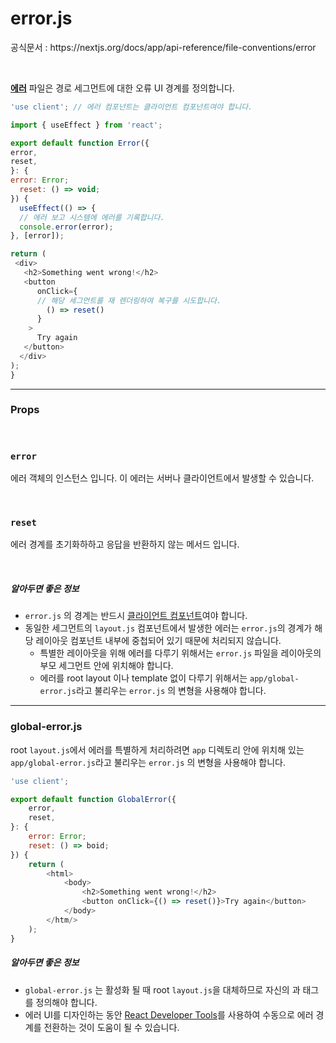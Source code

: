 # error.js
<p>공식문서 : https://nextjs.org/docs/app/api-reference/file-conventions/error</p>

<br>

[**에러**](https://developer.mozilla.org/en-US/docs/Web/JavaScript/Reference/Global_Objects/Error) 파일은 경로 세그먼트에 대한 오류 UI 경계를 정의합니다. 

```javascript
'use client'; // 에러 컴포넌트는 클라이언트 컴포넌트여야 합니다. 

import { useEffect } from 'react';

export default function Error({
error,
reset,
}: {
error: Error;
  reset: () => void;
}) {
  useEffect(() => {
  // 에러 보고 시스템에 에러를 기록합니다. 
  console.error(error);
}, [error]);

return (
 <div>
   <h2>Something went wrong!</h2>
   <button
      onClick={
      // 해당 세그먼트를 재 렌더링하여 복구를 시도합니다. 
        () => reset()
      }
    >
      Try again
   </button>
  </div>
);
}
```

---
### **Props**

<br>

### `error`

에러 객체의 인스턴스 입니다. 이 에러는 서버나 클라이언트에서 발생할 수 있습니다. 

<br>

### `reset`

에러 경계를 초기화하하고 응답을 반환하지 않는 메서드 입니다. 

<br>

##### 알아두면 좋은 정보
- `error.js`  의 경계는 반드시 [클라이언트 컴포넌트](https://nextjs.org/docs/getting-started/react-essentials)여야 합니다.
- 동일한 세그먼트의 `layout.js` 컴포넌트에서 발생한 에러는 `error.js`의 경계가 해당 레이아웃 컴포넌트 내부에 중첩되어 있기 때문에 처리되지 않습니다. 
    - 특별한 레이아웃을 위해 에러를 다루기 위해서는 `error.js` 파일을 레이아웃의 부모 세그먼트 안에 위치해야 합니다.
    - 에러를 root layout 이나 template 없이 다루기 위해서는 `app/global-error.js`라고 불리우는 `error.js` 의 변형을 사용해야 합니다.

---
### **global-error.js**
root `layout.js`에서 에러를 특별하게 처리하려면 `app` 디렉토리 안에 위치해 있는 `app/global-error.js`라고 불리우는 `error.js` 의 변형을 사용해야 합니다. 

```javascript
'use client';

export default function GlobalError({
	error,
	reset,
}: {
	error: Error;
	reset: () => boid;
}) {
	return (
		<html>
			<body>
				<h2>Something went wrong!</h2>
				<button onClick={() => reset()}>Try again</button>
			</body>
		</htm/>
	);
}
```

##### 알아두면 좋은 정보
- `global-error.js` 는 활성화 될 때 root `layout.js`을 대체하므로 자신의 <html>과 <body>태그를 정의해야 합니다. 
- 에러 UI를 디자인하는 동안 [React Developer Tools](https://react.dev/learn/react-developer-tools)를 사용하여 수동으로 에러 경계를 전환하는 것이 도움이 될 수 있습니다.
